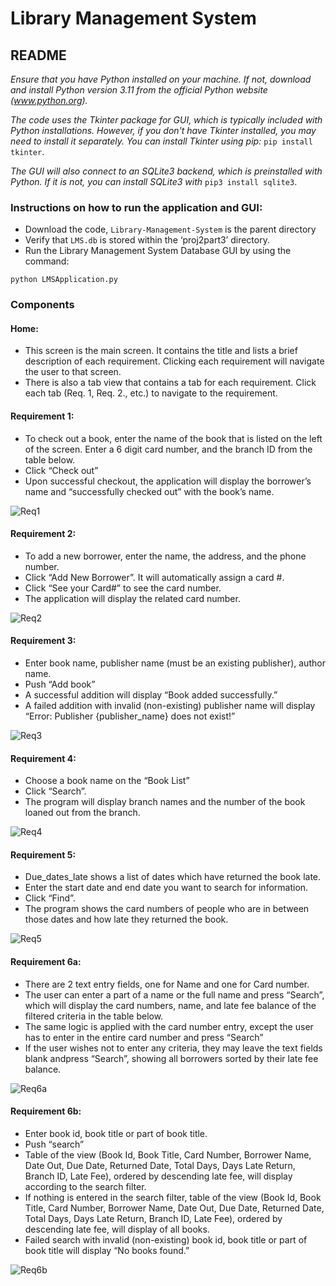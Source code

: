  # Library Management System
 ## README
 

*Ensure that you have Python installed on your machine. If not, download and install
Python version 3.11 from the official Python website (www.python.org).*

*The code uses the Tkinter package for GUI, which is typically included with
Python installations. However, if you don't have Tkinter installed, you may need to install it separately. You can install Tkinter using pip:* `pip install tkinter`.

*The GUI will also connect to an SQLite3 backend, which is preinstalled with Python. If it is not, you can install SQLite3 with* `pip3 install sqlite3`.


### Instructions on how to run the application and GUI:
* Download the code, `Library-Management-System` is the parent directory
* Verify that `LMS.db` is stored within the ‘proj2part3’ directory.
* Run the Library Management System Database GUI by using the command:
```
python LMSApplication.py
```

### Components

#### Home:
* This screen is the main screen. It contains the title and lists a brief description of each requirement. Clicking each requirement will navigate the user to that screen.
* There is also a tab view that contains a tab for each requirement. Click each tab (Req. 1, Req. 2., etc.) to navigate to the requirement.

#### Requirement 1:
* To check out a book, enter the name of the book that is listed on the left of the screen. Enter a 6 digit card number, and the branch ID from the table below.
* Click “Check out”
* Upon successful checkout, the application will display the borrower’s name and “successfully checked out” with the book’s name.

![Req1](https://github.com/AMahouch/Library-Management-System/assets/97981126/343be6e5-b05e-44c7-85f1-4ea403270a3a)


#### Requirement 2:
* To add a new borrower, enter the name, the address, and the phone number.
* Click “Add New Borrower”. It will automatically assign a card #.
* Click “See your Card#” to see the card number.
* The application will display the related card number.

![Req2](https://github.com/AMahouch/Library-Management-System/assets/97981126/a7c1cf94-ddd3-4d22-9180-0bdbd5c7b93f)



#### Requirement 3:
* Enter book name, publisher name (must be an existing publisher), author name.
* Push “Add book”
* A successful addition will display “Book added successfully.”
* A failed addition with invalid (non-existing) publisher name will display “Error: Publisher {publisher_name} does not exist!”

![Req3](https://github.com/AMahouch/Library-Management-System/assets/97981126/65d3efbc-38c5-4b9b-b762-da9f36ebef30)



#### Requirement 4:
* Choose a book name on the “Book List”
* Click “Search”.
* The program will display branch names and the number of the book loaned out from the branch.

![Req4](https://github.com/AMahouch/Library-Management-System/assets/97981126/d08791d7-e4b1-4a01-b11c-d6f61ac8b4c8)


#### Requirement 5:
* Due_dates_late shows a list of dates which have returned the book late.
*  Enter the start date and end date you want to search for information.
* Click “Find”.
* The program shows the card numbers of people who are in between those dates and how late they returned the book.

![Req5](https://github.com/AMahouch/Library-Management-System/assets/97981126/f312b7be-5a74-43f8-906d-57ce493a6f4d)



#### Requirement 6a:
* There are 2 text entry fields, one for Name and one for Card number.
* The user can enter a part of a name or the full name and press “Search”, which will display the card numbers, name, and late fee balance of the filtered criteria in the table below.
* The same logic is applied with the card number entry, except the user has to enter in the entire card number and press “Search”
* If the user wishes not to enter any criteria, they may leave the text fields blank andpress “Search”, showing all borrowers sorted by their late fee balance.

![Req6a](https://github.com/AMahouch/Library-Management-System/assets/97981126/85673203-d240-437b-9dc7-af3226a58ec5)


#### Requirement 6b:

* Enter book id, book title or part of book title.
* Push “search”
* Table of the view (Book Id, Book Title, Card Number, Borrower Name, Date Out, Due Date, Returned Date, Total Days, Days Late Return, Branch ID, Late Fee), ordered by descending late fee, will display according to the search filter.
* If nothing is entered in the search filter, table of the view (Book Id, Book Title, Card Number, Borrower Name, Date Out, Due Date, Returned Date, Total Days, Days Late Return, Branch ID, Late Fee), ordered by descending late fee, will display of all books.
* Failed search with invalid (non-existing) book id, book title or part of book title will display “No books found.”

![Req6b](https://github.com/AMahouch/Library-Management-System/assets/97981126/659a492f-b0e4-483d-bd63-4a70f328a7c8)

